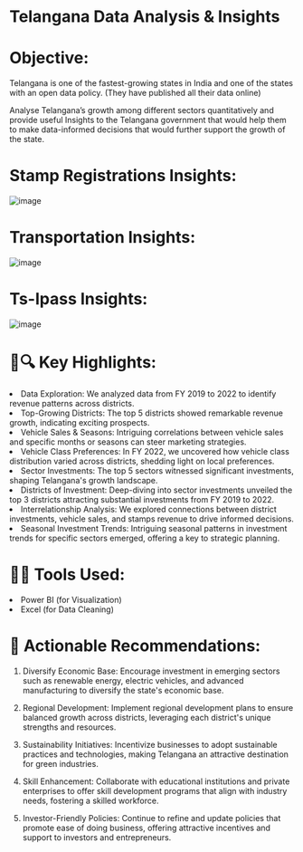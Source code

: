 # Telangana Data Analysis & Insights

# Objective:
Telangana is one of the fastest-growing states in India and one of the states with an open data policy. (They have published all their data online)

Analyse Telangana’s growth among different sectors quantitatively and provide useful Insights to the Telangana government that would help them to make data-informed decisions that would further support the growth of the state.

# Stamp Registrations Insights:
![image](https://github.com/Sulochana19/Telangana-Data-Analysis/assets/79690760/b729cb96-91fb-47b4-ad6b-26a80c523f08)

# Transportation Insights:
![image](https://github.com/Sulochana19/Telangana-Data-Analysis/assets/79690760/c5243b55-ed60-49d1-bdb1-6423b058ead1)

# Ts-Ipass Insights:
![image](https://github.com/Sulochana19/Telangana-Data-Analysis/assets/79690760/7c86e509-be58-47a2-8f56-bd61222dfa85)

# 🌟🔍 Key Highlights:
<li>Data Exploration: We analyzed data from FY 2019 to 2022 to identify revenue patterns across districts.</li>
<li>Top-Growing Districts: The top 5 districts showed remarkable revenue growth, indicating exciting prospects.</li>
<li>Vehicle Sales & Seasons: Intriguing correlations between vehicle sales and specific months or seasons can steer marketing strategies.</li>
<li>Vehicle Class Preferences: In FY 2022, we uncovered how vehicle class distribution varied across districts, shedding light on local preferences.</li>
<li>Sector Investments: The top 5 sectors witnessed significant investments, shaping Telangana's growth landscape.</li>
<li>Districts of Investment: Deep-diving into sector investments unveiled the top 3 districts attracting substantial investments from FY 2019 to 2022.</li>
<li>Interrelationship Analysis: We explored connections between district investments, vehicle sales, and stamps revenue to drive informed decisions.</li>
<li>Seasonal Investment Trends: Intriguing seasonal patterns in investment trends for specific sectors emerged, offering a key to strategic planning.</li>

# 🌟🧰 Tools Used:
<li>Power BI (for Visualization)</li>
<li>Excel (for Data Cleaning)</li>

# 🌟 Actionable Recommendations:
1. Diversify Economic Base: Encourage investment in emerging sectors such as renewable energy, electric vehicles, and advanced manufacturing to diversify the state's economic base.

2. Regional Development: Implement regional development plans to ensure balanced growth across districts, leveraging each district's unique strengths and resources.

3. Sustainability Initiatives: Incentivize businesses to adopt sustainable practices and technologies, making Telangana an attractive destination for green industries.

4. Skill Enhancement: Collaborate with educational institutions and private enterprises to offer skill development programs that align with industry needs, fostering a skilled workforce.

5. Investor-Friendly Policies: Continue to refine and update policies that promote ease of doing business, offering attractive incentives and support to investors and entrepreneurs.
